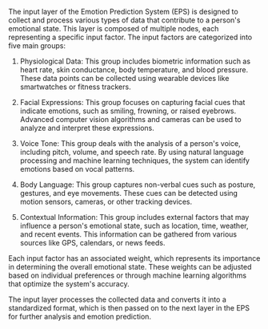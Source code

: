 
The input layer of the Emotion Prediction System (EPS) is designed to collect and process various types of data that contribute to a person's emotional state. This layer is composed of multiple nodes, each representing a specific input factor. The input factors are categorized into five main groups:

1. Physiological Data: This group includes biometric information such as heart rate, skin conductance, body temperature, and blood pressure. These data points can be collected using wearable devices like smartwatches or fitness trackers.

2. Facial Expressions: This group focuses on capturing facial cues that indicate emotions, such as smiling, frowning, or raised eyebrows. Advanced computer vision algorithms and cameras can be used to analyze and interpret these expressions.

3. Voice Tone: This group deals with the analysis of a person's voice, including pitch, volume, and speech rate. By using natural language processing and machine learning techniques, the system can identify emotions based on vocal patterns.

4. Body Language: This group captures non-verbal cues such as posture, gestures, and eye movements. These cues can be detected using motion sensors, cameras, or other tracking devices.

5. Contextual Information: This group includes external factors that may influence a person's emotional state, such as location, time, weather, and recent events. This information can be gathered from various sources like GPS, calendars, or news feeds.

Each input factor has an associated weight, which represents its importance in determining the overall emotional state. These weights can be adjusted based on individual preferences or through machine learning algorithms that optimize the system's accuracy.

The input layer processes the collected data and converts it into a standardized format, which is then passed on to the next layer in the EPS for further analysis and emotion prediction.